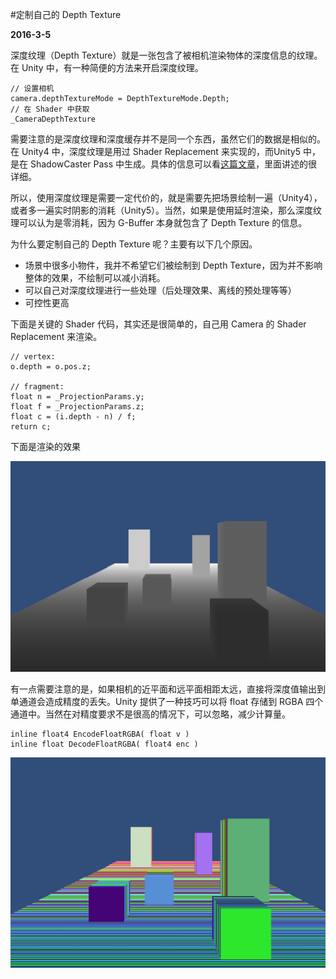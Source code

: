 #定制自己的 Depth Texture

**2016-3-5**

深度纹理（Depth Texture）就是一张包含了被相机渲染物体的深度信息的纹理。在 Unity 中，有一种简便的方法来开启深度纹理。

    // 设置相机
    camera.depthTextureMode = DepthTextureMode.Depth;
    // 在 Shader 中获取
    _CameraDepthTexture
    
需要注意的是深度纹理和深度缓存并不是同一个东西，虽然它们的数据是相似的。在 Unity4 中，深度纹理是用过 Shader Replacement 来实现的，而Unity5 中，是在 ShadowCaster Pass 中生成。具体的信息可以看[这篇文章](http://m.blog.csdn.net/article/details?id=50559732)，里面讲述的很详细。

所以，使用深度纹理是需要一定代价的，就是需要先把场景绘制一遍（Unity4），或者多一遍实时阴影的消耗（Unity5）。当然，如果是使用延时渲染，那么深度纹理可以认为是零消耗，因为 G-Buffer 本身就包含了 Depth Texture 的信息。

为什么要定制自己的 Depth Texture 呢？主要有以下几个原因。

* 场景中很多小物件，我并不希望它们被绘制到 Depth Texture，因为并不影响整体的效果，不绘制可以减小消耗。
* 可以自己对深度纹理进行一些处理（后处理效果、离线的预处理等等）
* 可控性更高

下面是关键的 Shader 代码，其实还是很简单的，自己用 Camera 的 Shader Replacement 来渲染。

    // vertex:
    o.depth = o.pos.z;
    
    // fragment:
    float n = _ProjectionParams.y;
    float f = _ProjectionParams.z;
    float c = (i.depth - n) / f;
    return c;
    
下面是渲染的效果

![image](CustomDepthTexture/1.png)

有一点需要注意的是，如果相机的近平面和远平面相距太远，直接将深度值输出到单通道会造成精度的丢失。Unity 提供了一种技巧可以将 float 存储到 RGBA 四个通道中。当然在对精度要求不是很高的情况下，可以忽略，减少计算量。

    inline float4 EncodeFloatRGBA( float v )
    inline float DecodeFloatRGBA( float4 enc )
    
![image](CustomDepthTexture/2.png)